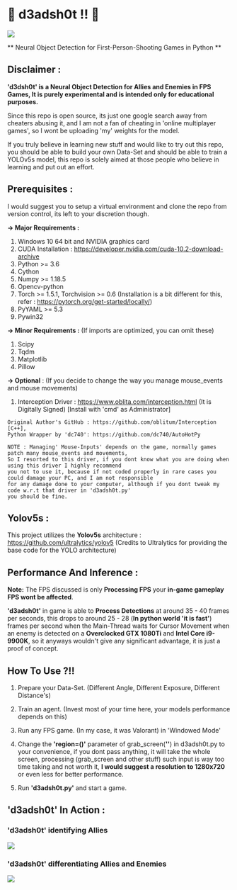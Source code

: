 # 🔶 d3adsh0t !! 🔶


![](/samples/d3adsh0t.png)


** Neural Object Detection for First-Person-Shooting Games in Python **

## Disclaimer :

**'d3dsh0t' is a Neural Object Detection for Allies and Enemies in FPS Games, It is purely experimental and is intended only for educational purposes.**

Since this repo is open source, its just one google search away from cheaters abusing it, and I am not a fan of cheating in 'online multiplayer games', so I wont be uploading 'my' weights for the model.

If you truly believe in learning new stuff and would like to try out this repo, you should be able to build your own Data-Set and should be able to train a YOLOv5s model, this repo is solely aimed at those people who believe in learning and put out an effort.

## Prerequisites :

I would suggest you to setup a virtual environment and clone the repo from version control, its left to your discretion though.

**-> Major Requirements :**

1) Windows 10 64 bit and NVIDIA graphics card
2) CUDA Installation : https://developer.nvidia.com/cuda-10.2-download-archive
3) Python >= 3.6
3) Cython
4) Numpy >= 1.18.5
5) Opencv-python
6) Torch >= 1.5.1, Torchvision >= 0.6 (Installation is a bit different for this, refer : https://pytorch.org/get-started/locally/) 
7) PyYAML >= 5.3
8) Pywin32


**-> Minor Requirements :** (If imports are optimized, you can omit these)

1) Scipy
2) Tqdm
3) Matplotlib
4) Pillow


**-> Optional** : (If you decide to change the way you manage mouse_events and mouse movements) 

1) Interception Driver : https://www.oblita.com/interception.html (It is Digitally Signed) [Install with 'cmd' as Administrator]

```
Original Author's GitHub : https://github.com/oblitum/Interception [C++], 
Python Wrapper by 'dc740': https://github.com/dc740/AutoHotPy

NOTE : Managing' Mouse-Inputs' depends on the game, normally games patch many mouse_events and movements,
So I resorted to this driver, if you dont know what you are doing when using this driver I highly recommend
you not to use it, because if not coded properly in rare cases you could damage your PC, and I am not responsible
for any damage done to your computer, although if you dont tweak my code w.r.t that driver in 'd3adsh0t.py'
you should be fine.
```

## Yolov5s :

This project utilizes the **Yolov5s** architecture : https://github.com/ultralytics/yolov5 (Credits to Ultralytics for providing the base code for the YOLO architecture)

## Performance And Inference :

**Note:** The FPS discussed is only **Processing FPS** your **in-game gameplay FPS wont be affected**.

**'d3adsh0t'** in game is able to **Process Detections** at around 35 - 40 frames per seconds, this drops to around 25 - 28 (**In python world 'it is fast'**) frames per second when the Main-Thread waits for Cursor Movement when an enemy is detected on a **Overclocked GTX 1080Ti** and **Intel Core i9-9900K**, so it anyways wouldn't give any significant advantage, it is just a proof of concept.

## How To Use ?!!

1) Prepare your Data-Set. (Different Angle, Different Exposure, Different Distance's)

1) Train an agent. (Invest most of your time here, your models performance depends on this)

2) Run any FPS game. (In my case, it was Valorant) in 'Windowed Mode'

3) Change the **'region=()'** parameter of grab_screen(**''**) in d3adsh0t.py to your convenience, if you dont pass anything, it will take the whole screen, processing (grab_screen and other stuff) such input is way too time taking and not worth it, **I would suggest a resolution to 1280x720** or even less for better performance.

4) Run **'d3adsh0t.py'** and start a game.

## 'd3adsh0t' In Action :

### 'd3adsh0t' identifying Allies

![](/samples/example_1_d3adsh0t.gif)

### 'd3adsh0t' differentiating Allies and Enemies

![](/samples/example_2_d3adsh0t.gif)
